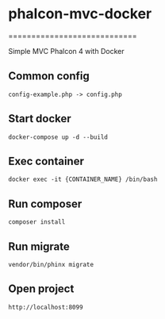 # phalcon-mvc-docker
============================

Simple MVC Phalcon 4 with Docker

Common config
-------------------
    config-example.php -> config.php

Start docker
-------------------
    docker-compose up -d --build

Exec container
-------------------
    docker exec -it {CONTAINER_NAME} /bin/bash

Run composer
-------------------
    composer install

Run migrate
-------------------
    vendor/bin/phinx migrate

Open project
-------------------
    http://localhost:8099
